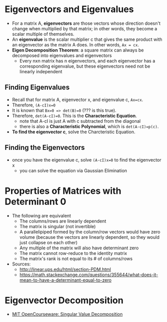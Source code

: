 # Eigenvectors and Eigenvalues
* For a matrix A, **eigenvectors** are those vectors whose direction doesn't change when multiplied by that matrix; in other words, they become a scalar multiple of themselves.
* An **eigenvalue** is the scalar multiplier c that gives the same product with an eigenvector as the matrix A does. In other words, `Ax = cx`.
* **Eigen Decomposition Theorem**: a square matrix can always be decomposed into eigenvalues and eigenvectors
	* Every nxn matrix has n eigenvectors, and each eigenvector has a corresponding eigenvalue, but these eigenvectors need not be linearly independent

## Finding Eigenvalues
* Recall that for matrix A, eigenvector x, and eigenvalue c, `Ax=cx`.
* Therefore, `(A-cI)x=0`
* It is known that `Bx=0 => det(B)=0` (??? is this true).
* Therefore, `det(A-cI)=0`. This is the **Characteristic Equation**.
	* note that A-cI is just A with c subtracted from the diagonal
	* there is also a **Characteristic Polynomial**, which is `det(A-cI)=p(c)`.
* **To find the eigenvector c**, solve the Charcteristic Equation.

## Finding the Eigenvectors
* once you have the eigenvalue c, solve `(A-cI)x=0` to find the eigenvector x
	* you can solve the equation via Gaussian Elimination

# Properties of Matrices with Determinant 0
* The following are equivalent
	* The columns/rows are linearly dependent
	* The matrix is singular (not invertible)
	* A parallelipiped formed by the column/row vectors would have zero volume (because the vectors are linearly dependent, so they would just collapse on each other)
	* Any multiple of the matrix will also have determinant zero
	* The matrix cannot row-reduce to the identity matrix
	* The matrix's rank is not equal to its # of columns/rows
* Sources:
	* http://linear.ups.edu/html/section-PDM.html
	* https://math.stackexchange.com/questions/355644/what-does-it-mean-to-have-a-determinant-equal-to-zero

# Eigenvector Decomposition
* [MIT OpenCourseware: Singular Value Decomposition](https://www.youtube.com/watch?v=mBcLRGuAFUk)
